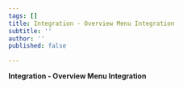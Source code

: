 ```yaml
---
tags: []
title: Integration - Overview Menu Integration
subtitle: ''
author: ''
published: false

---
```

**Integration - Overview Menu Integration**